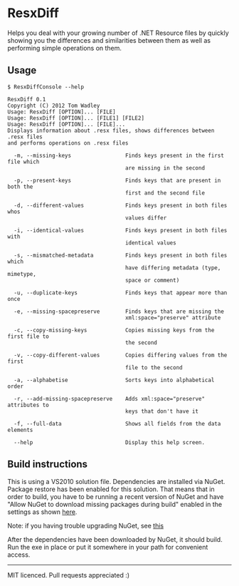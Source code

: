 # ResxDiff

Helps you deal with your growing number of .NET Resource files by quickly showing you the differences and similarities between them as well as performing simple operations on them.

## Usage

`$ ResxDiffConsole --help`
    
    ResxDiff 0.1
    Copyright (C) 2012 Tom Wadley
    Usage: ResxDiff [OPTION]... [FILE]
    Usage: ResxDiff [OPTION]... [FILE1] [FILE2]
    Usage: ResxDiff [OPTION]... [FILE]...
    Displays information about .resx files, shows differences between .resx files
    and performs operations on .resx files
    
      -m, --missing-keys                 Finds keys present in the first file which
                                         are missing in the second

      -p, --present-keys                 Finds keys that are present in both the
                                         first and the second file

      -d, --different-values             Finds keys present in both files whos
                                         values differ

      -i, --identical-values             Finds keys present in both files with
                                         identical values

      -s, --mismatched-metadata          Finds keys present in both files which
                                         have differing metadata (type, mimetype,
                                         space or comment)

      -u, --duplicate-keys               Finds keys that appear more than once

      -e, --missing-spacepreserve        Finds keys that are missing the
                                         xml:space="preserve" attribute

      -c, --copy-missing-keys            Copies missing keys from the first file to
                                         the second

      -v, --copy-different-values        Copies differing values from the first
                                         file to the second

      -a, --alphabetise                  Sorts keys into alphabetical order

      -r, --add-missing-spacepreserve    Adds xml:space="preserve" attributes to
                                         keys that don't have it

      -f, --full-data                    Shows all fields from the data elements

      --help                             Display this help screen.

## Build instructions

This is using a VS2010 solution file. Dependencies are installed via NuGet. Package restore has been enabled for this solution. That means that in order to build, you have to be running a recent version of NuGet and have "Allow NuGet to download missing packages during build" enabled in the settings as shown [here](http://docs.nuget.org/docs/workflows/using-nuget-without-committing-packages).

Note: if you having trouble upgrading NuGet, see [this](http://docs.nuget.org/docs/reference/known-issues#Upgrading_to_latest_NuGet_from_an_older_version_causes_a_signature_verification_error.)

After the dependencies have been downloaded by NuGet, it should build. Run the exe in place or put it somewhere in your path for convenient access.

---

MIT licenced. Pull requests appreciated :)

